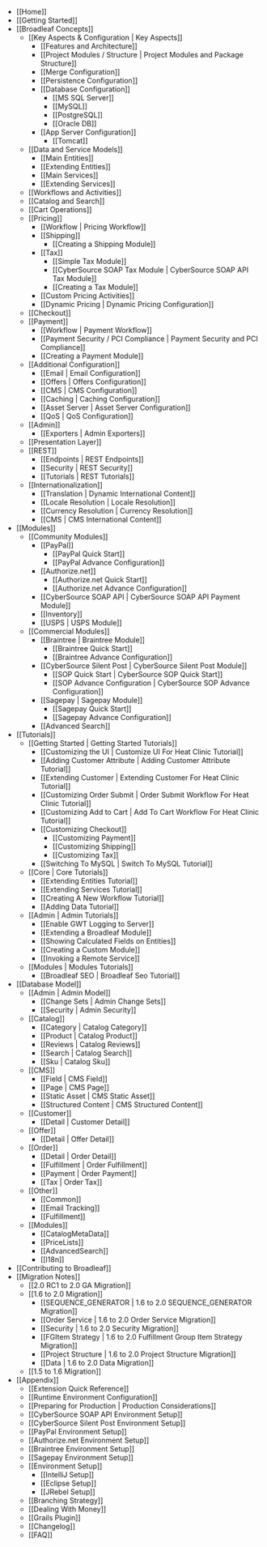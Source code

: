 - [[Home]]
- [[Getting Started]]
- [[Broadleaf Concepts]]
    - [[Key Aspects & Configuration | Key Aspects]]
        - [[Features and Architecture]]
        - [[Project Modules / Structure | Project Modules and Package Structure]]
        - [[Merge Configuration]]
        - [[Persistence Configuration]]
        - [[Database Configuration]]
            - [[MS SQL Server]]
            - [[MySQL]]
            - [[PostgreSQL]]
            - [[Oracle DB]]
        - [[App Server Configuration]]
            - [[Tomcat]]
    - [[Data and Service Models]]
        - [[Main Entities]]
        - [[Extending Entities]]
        - [[Main Services]]
        - [[Extending Services]]
    - [[Workflows and Activities]]
    - [[Catalog and Search]]
    - [[Cart Operations]]
    - [[Pricing]]
        - [[Workflow | Pricing Workflow]]
        - [[Shipping]]
            - [[Creating a Shipping Module]]
        - [[Tax]]
            - [[Simple Tax Module]]
            - [[CyberSource SOAP Tax Module | CyberSource SOAP API Tax Module]]
            - [[Creating a Tax Module]]
        - [[Custom Pricing Activities]]
        - [[Dynamic Pricing | Dynamic Pricing Configuration]]
    - [[Checkout]]
    - [[Payment]]
        - [[Workflow | Payment Workflow]]
        - [[Payment Security / PCI Compliance | Payment Security and PCI Compliance]]
        - [[Creating a Payment Module]]
    - [[Additional Configuration]]
        - [[Email | Email Configuration]]
        - [[Offers | Offers Configuration]]
        - [[CMS | CMS Configuration]]
        - [[Caching | Caching Configuration]]
        - [[Asset Server | Asset Server Configuration]]
        - [[QoS | QoS Configuration]]
    - [[Admin]]
        - [[Exporters | Admin Exporters]]
    - [[Presentation Layer]]
    - [[REST]]
        - [[Endpoints | REST Endpoints]]
        - [[Security | REST Security]]
        - [[Tutorials | REST Tutorials]]
    - [[Internationalization]]
    	- [[Translation | Dynamic International Content]]
    	- [[Locale Resolution | Locale Resolution]]
    	- [[Currency Resolution | Currency Resolution]]
    	- [[CMS | CMS International Content]]
- [[Modules]]
    - [[Community Modules]]
        - [[PayPal]]
            - [[PayPal Quick Start]]
            - [[PayPal Advance Configuration]]
    	- [[Authorize.net]]
    	    - [[Authorize.net Quick Start]]
    	    - [[Authorize.net Advance Configuration]]
        - [[CyberSource SOAP API | CyberSource SOAP API Payment Module]]
        - [[Inventory]]
        - [[USPS | USPS Module]]
    - [[Commercial Modules]]
        - [[Braintree | Braintree Module]]
            - [[Braintree Quick Start]]
            - [[Braintree Advance Configuration]]
        - [[CyberSource Silent Post | CyberSource Silent Post Module]]
            - [[SOP Quick Start | CyberSource SOP Quick Start]]
            - [[SOP Advance Configuration | CyberSource SOP Advance Configuration]]
        - [[Sagepay | Sagepay Module]]
            - [[Sagepay Quick Start]]
            - [[Sagepay Advance Configuration]]
        - [[Advanced Search]]
- [[Tutorials]]
    - [[Getting Started | Getting Started Tutorials]]
        - [[Customizing the UI | Customize UI For Heat Clinic Tutorial]]
        - [[Adding Customer Attribute | Adding Customer Attribute Tutorial]]
        - [[Extending Customer | Extending Customer For Heat Clinic Tutorial]]
        - [[Customizing Order Submit | Order Submit Workflow For Heat Clinic Tutorial]]
        - [[Customizing Add to Cart | Add To Cart Workflow For Heat Clinic Tutorial]]
        - [[Customizing Checkout]]
           - [[Customizing Payment]]
           - [[Customizing Shipping]]
           - [[Customizing Tax]]
        - [[Switching To MySQL | Switch To MySQL Tutorial]]
    - [[Core | Core Tutorials]]
        - [[Extending Entities Tutorial]]
        - [[Extending Services Tutorial]]
        - [[Creating A New Workflow Tutorial]]
        - [[Adding Data Tutorial]]
    - [[Admin | Admin Tutorials]]
        - [[Enable GWT Logging to Server]]
        - [[Extending a Broadleaf Module]]
        - [[Showing Calculated Fields on Entities]]
        - [[Creating a Custom Module]]
        - [[Invoking a Remote Service]]
    - [[Modules | Modules Tutorials]]
    	- [[Broadleaf SEO | Broadleaf Seo Tutorial]]
- [[Database Model]]
	- [[Admin | Admin Model]]
		- [[Change Sets | Admin Change Sets]]
		- [[Security | Admin Security]]
	- [[Catalog]]
		- [[Category | Catalog Category]]
		- [[Product | Catalog Product]]
		- [[Reviews | Catalog Reviews]]
		- [[Search | Catalog Search]]
		- [[Sku | Catalog Sku]]
	- [[CMS]]
		- [[Field | CMS Field]]		
		- [[Page | CMS Page]]
		- [[Static Asset | CMS Static Asset]]
		- [[Structured Content | CMS Structured Content]]
	- [[Customer]]
		- [[Detail | Customer Detail]]
	- [[Offer]]
		- [[Detail | Offer Detail]]
	- [[Order]]
		- [[Detail | Order Detail]]
		- [[Fulfillment | Order Fulfillment]]
		- [[Payment | Order Payment]]
		- [[Tax | Order Tax]]
	- [[Other]]
		- [[Common]]
		- [[Email Tracking]]
		- [[Fulfillment]]
	- [[Modules]]
	    - [[CatalogMetaData]]
	    - [[PriceLists]]
        - [[AdvancedSearch]]
        - [[I18n]]	
- [[Contributing to Broadleaf]]
- [[Migration Notes]]
    - [[2.0 RC1 to 2.0 GA Migration]]
    - [[1.6 to 2.0 Migration]]
        - [[SEQUENCE_GENERATOR | 1.6 to 2.0 SEQUENCE_GENERATOR Migration]]
        - [[Order Service | 1.6 to 2.0 Order Service Migration]]
        - [[Security | 1.6 to 2.0 Security Migration]]
        - [[FGItem Strategy | 1.6 to 2.0 Fulfillment Group Item Strategy Migration]]
        - [[Project Structure | 1.6 to 2.0 Project Structure Migration]]
        - [[Data | 1.6 to 2.0 Data Migration]]
    - [[1.5 to 1.6 Migration]]
- [[Appendix]]
    - [[Extension Quick Reference]]
    - [[Runtime Environment Configuration]]
    - [[Preparing for Production | Production Considerations]]
    - [[CyberSource SOAP API Environment Setup]]
    - [[CyberSource Silent Post Environment Setup]]
    - [[PayPal Environment Setup]]
    - [[Authorize.net Environment Setup]]
    - [[Braintree Environment Setup]]
    - [[Sagepay Environment Setup]]
    - [[Environment Setup]]
        - [[IntelliJ Setup]]
        - [[Eclipse Setup]]
        - [[JRebel Setup]]
    - [[Branching Strategy]]
    - [[Dealing With Money]]
    - [[Grails Plugin]]
    - [[Changelog]]
    - [[FAQ]]
